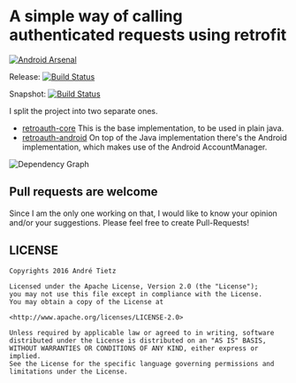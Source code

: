 # A simple way of calling authenticated requests using retrofit

[![Android Arsenal](https://img.shields.io/badge/Android%20Arsenal-retroauth-brightgreen.svg?style=flat)](http://android-arsenal.com/details/1/2195)

Release:  [![Build Status](https://www.bitrise.io/app/d4189e3709bdf16d.svg?token=KpeuDTgCOEWgfL4RoZaVLQ&branch=master)](https://www.bitrise.io/app/d4189e3709bdf16d)

Snapshot: [![Build Status](https://www.bitrise.io/app/d4189e3709bdf16d.svg?token=KpeuDTgCOEWgfL4RoZaVLQ&branch=develop)](https://www.bitrise.io/app/d4189e3709bdf16d)

I split the project into two separate ones. 

 * [retroauth-core](retroauth-core/)
  This is the base implementation, to be used in plain java.
 * [retroauth-android](retroauth-android/)
  On top of the Java implementation there's the Android implementation, which makes use of the
Android AccountManager.

![Dependency Graph](https://cloud.githubusercontent.com/assets/2174386/16000555/4d82f452-314d-11e6-9807-7ba0dbbb7f96.png)


## Pull requests are welcome
Since I am the only one working on that, I would like to know your opinion and/or your suggestions.
Please feel free to create Pull-Requests!

## LICENSE
```
Copyrights 2016 André Tietz

Licensed under the Apache License, Version 2.0 (the "License");
you may not use this file except in compliance with the License.
You may obtain a copy of the License at

<http://www.apache.org/licenses/LICENSE-2.0>

Unless required by applicable law or agreed to in writing, software
distributed under the License is distributed on an "AS IS" BASIS,
WITHOUT WARRANTIES OR CONDITIONS OF ANY KIND, either express or implied.
See the License for the specific language governing permissions and
limitations under the License.
```